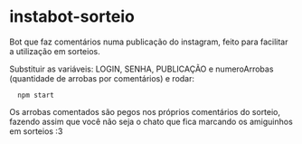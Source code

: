 # instabot-sorteio

Bot que faz comentários numa publicação do instagram, feito para facilitar a utilização em sorteios.

Substituir as variáveis: LOGIN, SENHA, PUBLICAÇÃO e numeroArrobas (quantidade de arrobas por comentários) e rodar:

```
  npm start
```

Os arrobas comentados são pegos nos próprios comentários do sorteio, fazendo assim que você não seja o chato que fica marcando os amiguinhos em sorteios :3